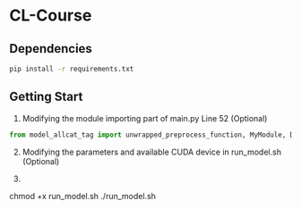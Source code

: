# CL-Course

## Dependencies

```bash
pip install -r requirements.txt
```

## Getting Start

1. Modifying the module importing part of main.py Line 52 (Optional)
```python
from model_allcat_tag import unwrapped_preprocess_function, MyModule, DataCollatorForMultipleChoice, MyTokenizer, MyOptimizer
```

2. Modifying the parameters and available CUDA device in run_model.sh (Optional)

3. ```bash
chmod +x run_model.sh
./run_model.sh
```
